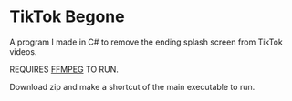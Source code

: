 # TikTok Begone
A program I made in C# to remove the ending splash screen from TikTok videos.

REQUIRES [FFMPEG](https://ffmpeg.org/) TO RUN.

Download zip and make a shortcut of the main executable to run.
